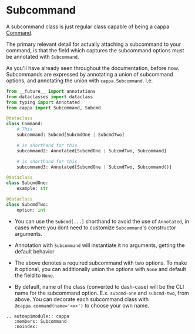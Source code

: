 # Subcommand

A subcommand class is just regular class capable of being a cappa
[Command](./command.md).

The primary relevant detail for actually attaching a subcommand to your command,
is that the field which captures the subcommand options must be annotated with
`Subcommand`.

As you'll have already seen throughout the documentation, before now.
Subcommands are expressed by annotating a union of subcommand options, and
annotating the union with `cappa.Subcommand`. I.e.

```python
from __future__ import annotations
from dataclasses import dataclass
from typing import Annotated
from cappa import Subcommand, Subcmd

@dataclass
class Command:
    # This
    subcommand: Subcmd[SubcmdOne | SubcmdTwo]

    # is shorthand for this
    subcommand2: Annotated[SubcmdOne | SubcmdTwo, Subcommand]

    # is shorthand for this
    subcommand3: Annotated[SubcmdOne | SubcmdTwo, Subcommand()]

@dataclass
class SubcmdOne:
    example: str

@dataclass
class SubcmdTwo:
    option: int
```

- You can use the `Subcmd[...]` shorthand to avoid the use of `Annotated`, in
  cases where you dont need to customize `Subcommand`'s constructor arguments.

- Annotation with `Subcommand` will instantiate it no arguments, getting the
  default behavior

- The above denotes a required subcommand with two options. To make it optional,
  you can additionally union the options with `None` and default the field to
  `None`.

- By default, name of the class (converted to dash-case) will be the CLI name
  for the subcommand option. E.x. `subcmd-one` and `subcmd-two`, from above. You
  can decorate each subcommand class with `@cappa.command(name='<x>')` to choose
  your own name.

```{eval-rst}
.. autoapimodule:: cappa
   :members: Subcommand
   :noindex:
```
